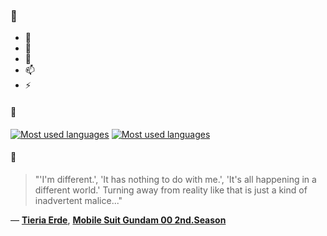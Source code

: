 ### 👋

- 🔭
- 🌱
- 💬
- 📫
- ⚡

#### 🧏

[![Most used languages](https://github-readme-stats-aynah.vercel.app/api/top-langs/?username=aynh&theme=solarized-dark&langs_count=6&layout=compact&hide_title=true)](https://github.com/anuraghazra/github-readme-stats#gh-dark-mode-only)
[![Most used languages](https://github-readme-stats-aynah.vercel.app/api/top-langs/?username=aynh&theme=solarized-light&langs_count=6&layout=compact&hide_title=true)](https://github.com/anuraghazra/github-readme-stats#gh-light-mode-only)

#### 💬

> "'I'm different.', 'It has nothing to do with me.', 'It's all happening in a different world.' Turning away from reality like that is just a kind of inadvertent malice..."

&mdash; [**Tieria Erde**](https://myanimelist.net/character.php?q=Tieria%20Erde&cat=character), [**Mobile Suit Gundam 00 2nd.Season**](https://myanimelist.net/search/all?q=Mobile%20Suit%20Gundam%2000%202nd.Season&cat=all)
